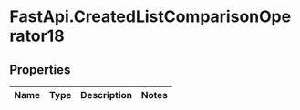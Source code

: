 # FastApi.CreatedListComparisonOperator18

## Properties
Name | Type | Description | Notes
------------ | ------------- | ------------- | -------------
